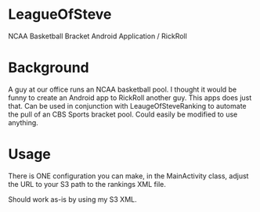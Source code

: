 LeagueOfSteve
=============
NCAA Basketball Bracket Android Application / RickRoll

Background
==========
A guy at our office runs an NCAA basketball pool.  I thought it would be funny to create an Android app to RickRoll another guy.  This apps does just that.  Can be used in conjunction with LeaugeOfSteveRanking to automate the pull of an CBS Sports bracket pool.  Could easily be modified to use anything.

Usage
=====
There is ONE configuration you can make, in the MainActivity class, adjust the URL to your S3 path to the rankings XML file.

Should work as-is by using my S3 XML.
